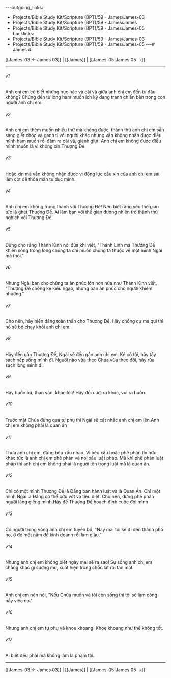 ---outgoing_links:
  - Projects/Bible Study Kit/Scripture (BPT)/59 - James/James-03
  - Projects/Bible Study Kit/Scripture (BPT)/59 - James/James
  - Projects/Bible Study Kit/Scripture (BPT)/59 - James/James-05
backlinks:
  - Projects/Bible Study Kit/Scripture (BPT)/59 - James/James-03
  - Projects/Bible Study Kit/Scripture (BPT)/59 - James/James-05
---# James 4

[[James-03|← James 03]] | [[James]] | [[James-05|James 05 →]]
***



###### v1 
Anh chị em có biết những hục hặc và cãi vã giữa anh chị em đến từ đâu không? Chúng đến từ lòng ham muốn ích kỷ đang tranh chiến bên trong con người anh chị em. 

###### v2 
Anh chị em thèm muốn nhiều thứ mà không được, thành thử anh chị em sẵn sàng giết chóc và ganh tị với người khác nhưng vẫn không nhận được điều mình ham muốn rồi đâm ra cãi vã, giành giựt. Anh chị em không được điều mình muốn là vì không xin Thượng Đế. 

###### v3 
Hoặc xin mà vẫn không nhận được vì động lực cầu xin của anh chị em sai lầm cốt để thỏa mãn tư dục mình. 

###### v4 
Anh chị em không trung thành với Thượng Đế! Nên biết rằng yêu thế gian tức là ghét Thượng Đế. Ai làm bạn với thế gian đương nhiên trở thành thù nghịch với Thượng Đế. 

###### v5 
Đừng cho rằng Thánh Kinh nói đùa khi viết, "Thánh Linh mà Thượng Đế khiến sống trong lòng chúng ta chỉ muốn chúng ta thuộc về một mình Ngài mà thôi." 

###### v6 
Nhưng Ngài ban cho chúng ta ân phúc lớn hơn nữa như Thánh Kinh viết, "Thượng Đế chống kẻ kiêu ngạo, nhưng ban ân phúc cho người khiêm nhường." 

###### v7 
Cho nên, hãy hiến dâng toàn thân cho Thượng Đế. Hãy chống cự ma quỉ thì nó sẽ bỏ chạy khỏi anh chị em. 

###### v8 
Hãy đến gần Thượng Đế, Ngài sẽ đến gần anh chị em. Kẻ có tội, hãy tẩy sạch nếp sống mình đi. Người nào vừa theo Chúa vừa theo đời, hãy rửa sạch lòng mình đi. 

###### v9 
Hãy buồn bã, than vãn, khóc lóc! Hãy đổi cười ra khóc, vui ra buồn. 

###### v10 
Trước mặt Chúa đừng quá tự phụ thì Ngài sẽ cất nhắc anh chị em lên.Anh chị em không phải là quan án 

###### v11 
Thưa anh chị em, đừng bêu xấu nhau. Vì bêu xấu hoặc phê phán tín hữu khác tức là anh chị em phê phán và nói xấu luật pháp. Mà khi phê phán luật pháp thì anh chị em không phải là người tôn trọng luật mà là quan án. 

###### v12 
Chỉ có một mình Thượng Đế là Đấng ban hành luật và là Quan Án. Chỉ một mình Ngài là Đấng có thể cứu vớt và tiêu diệt. Cho nên, đừng phê phán người láng giềng mình.Hãy để Thượng Đế hoạch định cuộc đời mình 

###### v13 
Có người trong vòng anh chị em tuyên bố, "Nay mai tôi sẽ đi đến thành phố nọ, ở đó một năm để kinh doanh rồi làm giàu." 

###### v14 
Nhưng anh chị em không biết ngày mai sẽ ra sao! Sự sống anh chị em chẳng khác gì sương mù, xuất hiện trong chốc lát rồi tan mất. 

###### v15 
Anh chị em nên nói, "Nếu Chúa muốn và tôi còn sống thì tôi sẽ làm công nầy việc nọ." 

###### v16 
Nhưng anh chị em tự phụ và khoe khoang. Khoe khoang như thế không tốt. 

###### v17 
Ai biết đều phải mà không làm là phạm tội.

***
[[James-03|← James 03]] | [[James]] | [[James-05|James 05 →]]
